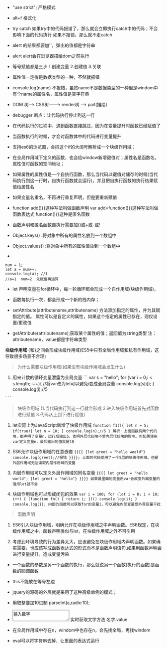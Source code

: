 + "use strict"; 严格模式

+ alt+f 格式化

+ try catch 如果try中的代码报错了，那么就会立即执行catch中的代码；不会影响下面的代码执行  如果不报错，那么就不走catch

+ alert 的结果都要加''，弹出的值都是字符串
  
+ alert alert会在浏览器描绘dom之前执行
  
+ 等号赋值都是三步 1.创建变量 2.创建值 3.关联
  
+ 属性值一定得是数据类型的一种，不然就报错
  
+ console.log(name) 不报错，虽然name不是数据类型的一种但是windom中有个name的属性名，属性值是空字符串
  
+ DOM 树--> CSS树---> render树 --> pait(描绘)
  
+ debugger 断点：让代码执行停止到这一行
  
+ 在代码执行的过程中，遇到函数直接跳过，因为在变量提升时函数已经赋值了
  
+ 当函数执行的时候，才会对函数体中的代码进行变量提升
  
+ 支持es6的浏览器，会把这个if的大阔号解析成一个块级作用域；
  
+ 在全局作用域下定义的函数，也会给window新增键值对；属性名是函数名，属性值时函数的空间地址；
  
+ 如果属性的属性值是一个自执行函数，那么当代码以键值对储存的时候(当代码执行到这一行时，自执行函数就会运行)，并且把自执行函数的执行结果赋值给属性名
  
+ 如果变量名重名，不再进行重复声明，但是要重新赋值
  
+ function add(){}这种写法叫做函数声明      var add=function(){}这种写法叫做函数表达式      function(){}这种是匿名函数  
    
+ 函数声明和匿名函数自执行需要加()或+或-或!
  
+ Object.keys()  :将对象中所有的属性名放到一个数组中

+ Object.values() :将对象中所有的属性值放到一个数组中
  
+ 
```
num = 1;
let a = num++;
console.log(a); //1
//a=1  num=2  先赋值再运算
```

+ let 声明变量在for循环中，每一轮循环都会形成一个自作用域(块级作用域)，

+ 函数每执行一次，都会形成一个新的栈内存；

+ setAttribute(attributename,attributename) 方法添加指定的属性，并为其赋指定的值。
    属性可以是自定义的属性，如果这个指定的属性已存在，则仅设置/更改值

+ getAttribute(attributename);获取某个属性的值；返回值为string类型
    注：attributename，value都是字符串类型

**块级作用域** {和}之间会形成块级作用域(ES5中只有全局作用域和私有作用域，这导致很多场景不合理)
> 为什么需要块级作用域(如果没有块级作用域会发生什么)
  1. 用来计数的循环变量泄露为全局变量
    ```
    var s = "hello";
    for (var i = 0;i < s.length; i++){
        //将var改为let可以避免i变成全局变量
        console.log(s[i]); 
    }
    console.log(i);//5

    ```

> 块级作用域  (1.当代码执行到这一行就会形成 2.进入块级作用域首先对函数进行赋值 3.代码从上到下进行赋值)  
  1. let实际上为JavaScript新增了块级作用域
    ```
    function f1(){
        let n = 5;
        if(true){
            let n = 10;
        }
        console.log(n);//5
    }
    解析：上面函数有两个代码块，都声明了变量n，运行后输出5。表明外层代码块不受内层代码块的影响。但如果使用var定义变量n，最后输出的值就是10
    ```

  2. ES6允许块级作用域的任意嵌套
    ```
    {{{{
    {let greet = "hello woeld"}
    console.log(greet);//报错
    }}}};
    上面的代码使用了一个5层的块级作用域。但是外层作用域无法读取内层作用域的变量
    ```

  3. 内层作用域可以定义外层作用域的同名变量
    ```
    {{{{
    let greet = "hello world";
    {let greet = "hello"}
    }}}}
    如果最里面的变量用var会改变外面变量的值用let就不会
    ```

  4. 块级作用域也可以形成闭包的效果
    ```
    var i = 100;
    for (let i = 0; i < 10; i++) {
        (function fn() {
            return i;
        })()
        console.log(i);
    }
    console.log(i);
    内部的函数可以获取for的变量i，可以避免内部变量受外界变量干扰
    ```

> 函数声明
  1. ES6引入块级作用域，明确允许在块级作用域之中声明函数。ES6规定，在块级作用域之中，函数声明类似与let，在块级作用域之外不可引用

  2. 考虑到环境导致的行为差异太大，应该避免在块级作用域内声明函数。如果确实需要，也应该写成函数表达式的形式而不是函数声明语句,如果用函数声明会进行变量提升，造成变量污染
 
+ 一个函数的参数是另一个函数的执行，那么就说另一个函数(执行的函数)是函数的回调函数

+ this不能放在等号左边

+ jquery的源码的外层就是采用了这种高级单例的模式；

+ 用取整要加10进制  parseInt(a,radix:10);

+  <textarea type='text' id="num1">输入数字</textarea>  实时获取文字方法  名字.value

+ 在全局作用域中存在n，windom中也存在n，会先找全局，再找windom

+ eval可以将字符串去掉，让里面的表达式运行